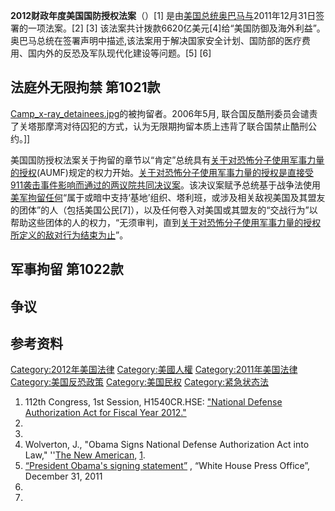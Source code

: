**2012财政年度美国国防授权法案**（）\[1\] 是由[美国](../Page/美国.md "wikilink")[总统](https://zh.wikipedia.org/wiki/总统 "wikilink")[奥巴马与](https://zh.wikipedia.org/wiki/奥巴马 "wikilink")2011年12月31日签署的一项法案。\[2\] \[3\] 该法案共计拨款6620亿美元\[4\]给“美国防御及海外利益”。奥巴马总统在签署声明中描述,该法案用于解决国家安全计划、国防部的医疗费用、国内外的反恐及军队现代化建设等问题。\[5\] \[6\]

## 法庭外无限拘禁 第1021款

[Camp_x-ray_detainees.jpg](https://zh.wikipedia.org/wiki/File:Camp_x-ray_detainees.jpg "fig:Camp_x-ray_detainees.jpg")的被拘留者。2006年5月, 联合国反酷刑委员会谴责了关塔那摩湾对待囚犯的方式，认为无限期拘留本质上违背了联合国禁止酷刑公约。\]\]

美国国防授权法案关于拘留的章节以“肯定”总统具有[关于对恐怖分子使用军事力量的授权](https://zh.wikipedia.org/wiki/关于对恐怖分子使用军事力量的授权 "wikilink")(AUMF)规定的权力开始。[关于对恐怖分子使用军事力量的授权是直接受](https://zh.wikipedia.org/wiki/关于对恐怖分子使用军事力量的授权 "wikilink")[911袭击事件影响而通过的两议院共同决议案](https://zh.wikipedia.org/wiki/911袭击事件 "wikilink")。该决议案赋予总统基于战争法使用[美军拘留任何](https://zh.wikipedia.org/wiki/美国军事 "wikilink")“属于或暗中支持‘基地’组织、塔利班，或涉及相关敌视美国及其盟友的团体”的人（包括美国公民\[7\]），以及任何卷入对美国或其盟友的“交战行为”以帮助这些团体的人的权力，“无须审判，直到[关于对恐怖分子使用军事力量的授权所定义的敌对行为结束为止](https://zh.wikipedia.org/wiki/关于对恐怖分子使用军事力量的授权 "wikilink")”。

## 军事拘留 第1022款

## 争议

## 参考资料

[Category:2012年美国法律](https://zh.wikipedia.org/wiki/Category:2012年美国法律 "wikilink") [Category:美國人權](https://zh.wikipedia.org/wiki/Category:美國人權 "wikilink") [Category:2011年美国法律](https://zh.wikipedia.org/wiki/Category:2011年美国法律 "wikilink") [Category:美国反恐政策](https://zh.wikipedia.org/wiki/Category:美国反恐政策 "wikilink") [Category:美国民权](https://zh.wikipedia.org/wiki/Category:美国民权 "wikilink") [Category:紧急状态法](https://zh.wikipedia.org/wiki/Category:紧急状态法 "wikilink")

1.  112th Congress, 1st Session, H1540CR.HSE: ["National Defense Authorization Act for Fiscal Year 2012."](http://www.gpo.gov/fdsys/pkg/BILLS-112hr1540enr/pdf/BILLS-112hr1540enr.pdf)
2.
3.
4.  Wolverton, J., "Obama Signs National Defense Authorization Act into Law," ''[The New American](https://zh.wikipedia.org/wiki/The_New_American "wikilink"), [1](http://www.thenewamerican.com/usnews/constitution/10396-president-obama-signs-national-defense-authorization-act-into-law).
5.  [“President Obama's signing statement”](http://www.whitehouse.gov/the-press-office/2011/12/31/statement-president-hr-1540) , “White House Press Office”, December 31, 2011
6.
7.